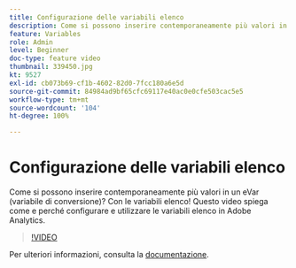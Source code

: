 ```yaml
---
title: Configurazione delle variabili elenco
description: Come si possono inserire contemporaneamente più valori in un eVar (variabile di conversione)? Con le variabili elenco! Questo video spiega come e perché configurare e utilizzare le variabili elenco in Adobe Analytics.
feature: Variables
role: Admin
level: Beginner
doc-type: feature video
thumbnail: 339450.jpg
kt: 9527
exl-id: cb073b69-cf1b-4602-82d0-7fcc180a6e5d
source-git-commit: 84984ad9bf65cfc69117e40ac0e0cfe503cac5e5
workflow-type: tm+mt
source-wordcount: '104'
ht-degree: 100%

---
```


# Configurazione delle variabili elenco

Come si possono inserire contemporaneamente più valori in un eVar (variabile di conversione)? Con le variabili elenco! Questo video spiega come e perché configurare e utilizzare le variabili elenco in Adobe Analytics.

>[!VIDEO](https://video.tv.adobe.com/v/339450/?quality=12&learn=on)

Per ulteriori informazioni, consulta la [documentazione](https://experienceleague.adobe.com/docs/analytics/admin/admin-tools/conversion-variables/list-var-admin.html?lang=it).
